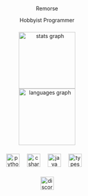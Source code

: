 ###

<p align="center">Remorse</p>
<p align="center">Hobbyist Programmer</p>

###

<div align="center">
  <img src="https://github-readme-stats.vercel.app/api?username=sRemorse&hide_title=false&hide_rank=true&show_icons=true&include_all_commits=true&count_private=true&disable_animations=false&theme=nord&locale=en&hide_border=true" height="150" alt="stats graph"  />
  <br>
  <img src="https://github-readme-stats.vercel.app/api/top-langs?username=sRemorse&locale=en&hide_title=false&layout=compact&card_width=320&langs_count=5&theme=nord&hide_border=true" height="150" alt="languages graph"  />
</div>

###

<div align="center">
  <img src="https://cdn.jsdelivr.net/gh/devicons/devicon/icons/python/python-original.svg" height="35" alt="python logo"  />
  <img width="12" />
  <img src="https://cdn.jsdelivr.net/gh/devicons/devicon/icons/csharp/csharp-original.svg" height="35" alt="csharp logo"  />
  <img width="12" />
  <img src="https://cdn.jsdelivr.net/gh/devicons/devicon/icons/java/java-original.svg" height="35" alt="java logo"  />
  <img width="12" />
  <img src="https://cdn.jsdelivr.net/gh/devicons/devicon/icons/typescript/typescript-original.svg" height="35" alt="typescript logo"  />
  <img width="12" />
</div>

###

<div align="center">
  <img src="https://img.shields.io/static/v1?message=.remorse&logo=discord&label=Discord&color=34384f&logoColor=white&labelColor=7289DA&style=for-the-badge" height="35" alt="discord logo"  />
</div>

###
